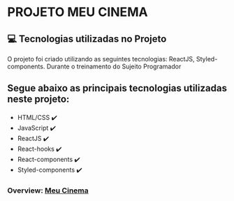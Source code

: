 # PROJETO MEU CINEMA

## 💻 Tecnologias utilizadas no Projeto

<p>O projeto foi criado utilizando as seguintes tecnologias: ReactJS, Styled-components. Durante o treinamento do Sujeito Programador</p>

## Segue abaixo as principais tecnologias utilizadas neste projeto:
<div style="margin-top: 20px">
    <ul>
        <li>
            HTML/CSS ✔️
        </li>
        <li>
            JavaScript ✔️
        </li>
        <li>
            ReactJS ✔️
        </li>
        <li>
            React-hooks ✔️
        </li>
        <li>
            React-components ✔️
        </li>
        <li>
            Styled-components ✔️
        </li>
    </ul>
</div>


### Overview: <a href="https://meu-cinema.netlify.app/">Meu Cinema<a>

